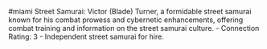 #miami 
Street Samurai: Victor (Blade) Turner, a formidable street samurai known for his combat prowess and cybernetic enhancements, offering combat training and information on the street samurai culture. - Connection Rating: 3 - Independent street samurai for hire.